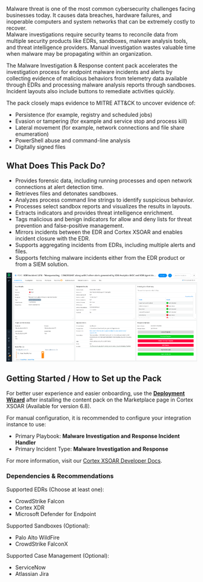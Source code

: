 Malware threat is one of the most common cybersecurity challenges facing businesses today. It causes data breaches, hardware failures, and inoperable computers and system networks that can be extremely costly to recover.  
Malware investigations require security teams to reconcile data from multiple security products like EDRs, sandboxes, malware analysis tools, and threat intelligence providers. 
Manual investigation wastes valuable time when malware may be propagating within an organization.

The Malware Investigation & Response content pack accelerates the investigation process for endpoint malware incidents and alerts by collecting evidence of malicious behaviors from telemetry data available through EDRs and processing malware analysis reports through sandboxes. Incident layouts also include buttons to remediate activities quickly.  

The pack closely maps evidence to MITRE ATT&CK to uncover evidence of:
- Persistence (for example, registry and scheduled jobs)
- Evasion or tampering (for example and service stop and process kill)
- Lateral movement (for example, network connections and file share enumeration)
- PowerShell abuse and command-line analysis
- Digitally signed files

## What Does This Pack Do?
* Provides forensic data, including running processes and open network connections at alert detection time.
* Retrieves files and detonates sandboxes.
* Analyzes process command line strings to identify suspicious behavior.
* Processes select sandbox reports and visualizes the results in layouts.
* Extracts indicators and provides threat intelligence enrichment.
* Tags malicious and benign indicators for allow and deny lists for threat prevention and false-positive management.
* Mirrors incidents between the EDR and Cortex XSOAR and enables incident closure with the EDR.
* Supports aggregating incidents from EDRs, including multiple alerts and files.
* Supports fetching malware incidents either from the EDR product or from a SIEM solution.

![Malware Investigation & Response Incident layout](https://github.com/demisto/content/raw/515f1705ecd1f769fe0ae63e4fcb8066db4d267b/Packs/MalwareInvestigationAndResponse/doc_files/Malware_Investigation_%26_Response_layout.png)


## Getting Started / How to Set up the Pack
For better user experience and easier onboarding, use the [**Deployment Wizard**](https://docs.paloaltonetworks.com/cortex/cortex-xsoar/6-8/cortex-xsoar-admin/marketplace/content-pack-installation/install-a-content-pack/use-the-use-case-deployment-wizard) after installing the content pack on the Marketplace page in Cortex XSOAR (Available for version 6.8).

For manual configuration, it is recommended to configure your integration instance to use: 
- Primary Playbook: **Malware Investigation and Response Incident Handler**
- Primary Incident Type: **Malware Investigation and Response**

For more information, visit our [Cortex XSOAR Developer Docs](https://xsoar.pan.dev/docs/reference/packs/malware-investigation-and-response).



### Dependencies & Recommendations
Supported EDRs (Choose at least one): 
- CrowdStrike Falcon
- Cortex XDR
- Microsoft Defender for Endpoint

Supported Sandboxes (Optional):
- Palo Alto WildFire
- CrowdStrike FalconX

Supported Case Management (Optional):
- ServiceNow
- Atlassian Jira
